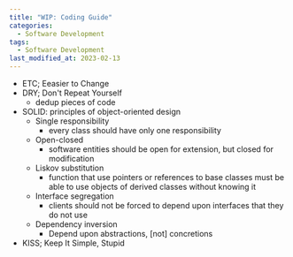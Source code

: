```yaml
---
title: "WIP: Coding Guide"
categories:
  - Software Development
tags:
  - Software Development
last_modified_at: 2023-02-13
---
```


- ETC; Eeasier to Change
- DRY; Don't Repeat Yourself
  - dedup pieces of code
- SOLID: principles of object-oriented design
  - Single responsibility
    - every class should have only one responsibility
  - Open-closed
    - software entities should be open for extension, but closed for modification
  - Liskov substitution
    - function that use pointers or references to base classes must be able to use objects of derived classes without knowing it
  - Interface segregation
    - clients should not be forced to depend upon interfaces that they do not use
  - Dependency inversion
    - Depend upon abstractions, [not] concretions
- KISS; Keep It Simple, Stupid

